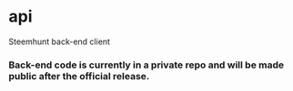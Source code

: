 # api
Steemhunt back-end client

### Back-end code is currently in a private repo and will be made public after the official release.

